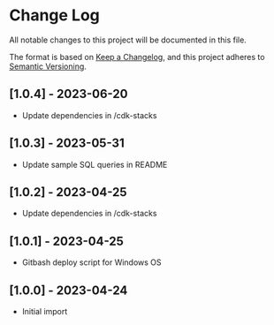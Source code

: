 # Change Log
All notable changes to this project will be documented in this file.

The format is based on [Keep a Changelog](https://keepachangelog.com/en/1.0.0/),
and this project adheres to [Semantic Versioning](https://semver.org/spec/v2.0.0.html).

## [1.0.4] - 2023-06-20
- Update dependencies in /cdk-stacks

## [1.0.3] - 2023-05-31
- Update sample SQL queries in README

## [1.0.2] - 2023-04-25
- Update dependencies in /cdk-stacks

## [1.0.1] - 2023-04-25
- Gitbash deploy script for Windows OS

## [1.0.0] - 2023-04-24
- Initial import

